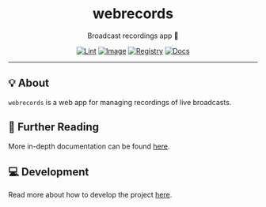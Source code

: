 <h1 align="center">webrecords</h1>

<div align="center">

Broadcast recordings app 📼

[![Lint](https://github.com/radio-aktywne/webrecords/actions/workflows/lint.yaml/badge.svg)](https://github.com/radio-aktywne/webrecords/actions/workflows/lint.yaml)
[![Image](https://github.com/radio-aktywne/webrecords/actions/workflows/image.yaml/badge.svg)](https://github.com/radio-aktywne/webrecords/actions/workflows/image.yaml)
[![Registry](https://github.com/radio-aktywne/webrecords/actions/workflows/registry.yaml/badge.svg)](https://github.com/radio-aktywne/webrecords/actions/workflows/registry.yaml)
[![Docs](https://github.com/radio-aktywne/webrecords/actions/workflows/docs.yaml/badge.svg)](https://github.com/radio-aktywne/webrecords/actions/workflows/docs.yaml)

</div>

---

## 💡 About

`webrecords` is a web app for managing recordings of live broadcasts.

## 📄 Further Reading

More in-depth documentation can be found
[here](https://radio-aktywne.github.io/webrecords).

## 💻 Development

Read more about how to develop the project
[here](https://github.com/radio-aktywne/webrecords/blob/main/CONTRIBUTING.md).
